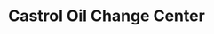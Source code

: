 ---
title: "Castrol Oil Change Center"
url: /pittsburgh/castrol-oil-change-center/
shop: car repair
---